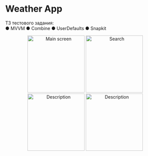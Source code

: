 # Weather App

ТЗ тестового задания:  
● MVVM
● Combine
● UserDefaults
● Snapkit 

<p align="center">
  <img src="https://user-images.githubusercontent.com/108129792/279686565-9276f0ad-2047-4028-9546-3c9d28d9e0a3.png" width="180" title="Main screen">
  <img src="https://user-images.githubusercontent.com/108129792/279686577-b948320d-1176-406e-ab36-5f0bd93e2aeb.png" width="180" title="Search">
  <img src="https://user-images.githubusercontent.com/108129792/279686581-6a55bde2-5153-4cc3-9108-0dfa35eb8982.png" width="180" alt="Description">
  <img src="https://user-images.githubusercontent.com/108129792/279686589-d99597a6-2e46-4c73-be8e-579ff8469fde.png" width="180" alt="Description">
</p>
